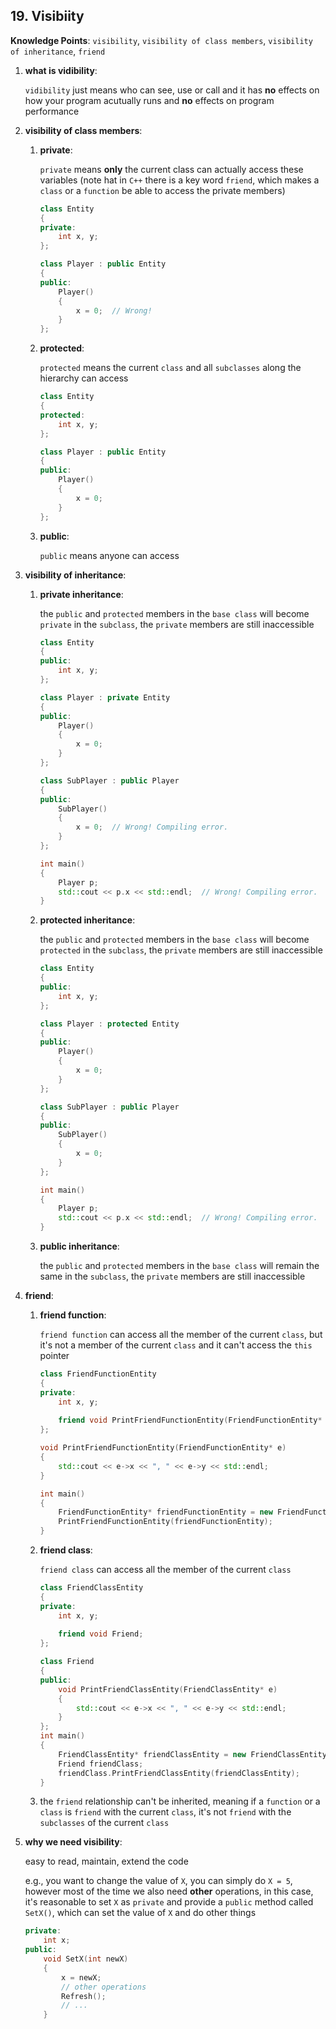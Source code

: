 ## 19. Visibiity

**Knowledge Points**: `visibility`, `visibility of class members`, `visibility of inheritance`, `friend`

1. **what is vidibility**: 

    `vidibility` just means who can see, use or call and it has **no** effects on how your program acutually runs and **no** effects on program performance

2. **visibility of class members**: 

    1. **private**: 

        `private` means **only** the current class can actually access these variables (note hat in `C++` there is a key word `friend`, which makes a `class` or a `function` be able to access the private members)

        ```c++
        class Entity
        {
        private:
        	int x, y;
        };
        
        class Player : public Entity
        {
        public:
        	Player()
            {
                x = 0;  // Wrong!
            }
        };
        ```

    2. **protected**: 

        `protected` means the current `class` and all `subclasses` along the hierarchy can access

        ```c++
        class Entity
        {
        protected:
            int x, y;
        };
        
        class Player : public Entity
        {
        public:
            Player()
            {
                x = 0;
            }
        };
        ```

    3. **public**: 

        `public` means anyone can access

3. **visibility of inheritance**: 

    1. **private inheritance**: 

        the `public` and `protected` members in the `base class` will become `private` in the `subclass`, the `private` members are still inaccessible

        ```c++
        class Entity
        {
        public:
            int x, y;
        };
        
        class Player : private Entity
        {
        public:
            Player()
            {
                x = 0;
            }
        };
        
        class SubPlayer : public Player
        {
        public:
            SubPlayer()
            {
                x = 0;  // Wrong! Compiling error.
            }
        };
        
        int main()
        {
            Player p;
            std::cout << p.x << std::endl;  // Wrong! Compiling error.
        }
        ```

    2. **protected inheritance**: 

        the `public` and `protected` members in the `base class` will become `protected` in the `subclass`, the `private` members are still inaccessible

        ```c++
        class Entity
        {
        public:
            int x, y;
        };
        
        class Player : protected Entity
        {
        public:
            Player()
            {
                x = 0;
            }
        };
        
        class SubPlayer : public Player
        {
        public:
            SubPlayer()
            {
                x = 0;
            }
        };
        
        int main()
        {
            Player p;
            std::cout << p.x << std::endl;  // Wrong! Compiling error.
        }
        ```

    3. **public inheritance**: 

        the `public` and `protected` members in the `base class` will remain the same in the `subclass`, the `private` members are still inaccessible

4. **friend**: 

    1. **friend function**: 

        `friend function` can access all the member of the current `class`, but it's not a member of the current `class` and it can't access the `this` pointer

        ```c++
        class FriendFunctionEntity
        {
        private:
            int x, y;
            
            friend void PrintFriendFunctionEntity(FriendFunctionEntity* e);
        };
        
        void PrintFriendFunctionEntity(FriendFunctionEntity* e)
        {
            std::cout << e->x << ", " << e->y << std::endl;
        }
        
        int main()
        {
            FriendFunctionEntity* friendFunctionEntity = new FriendFunctionEntity();
            PrintFriendFunctionEntity(friendFunctionEntity);
        }
        ```

    2. **friend class**: 

        `friend class` can access all the member of the current `class`

        ```c++
        class FriendClassEntity
        {
        private:
            int x, y;
            
            friend void Friend;
        };
        
        class Friend
        {
        public:
            void PrintFriendClassEntity(FriendClassEntity* e)
            {
                std::cout << e->x << ", " << e->y << std::endl;
            }
        };
        int main()
        {
            FriendClassEntity* friendClassEntity = new FriendClassEntity();
            Friend friendClass;
            friendClass.PrintFriendClassEntity(friendClassEntity);
        }
        ```

    3. the `friend` relationship can't be inherited, meaning if a `function` or a `class` is `friend` with the current `class`, it's not `friend` with the `subclasses` of the current `class`

5. **why we need visibility**: 

    easy to read, maintain, extend the code

    e.g., you want to change the value of `X`, you can simply do `X = 5`, however most of the time we also need **other** operations, in this case, it's reasonable to set `X` as `private` and provide a `public` method called `SetX()`, which can set the value of `X` and do other things

    ```c++
    private:
    	int x;
    public:
        void SetX(int newX)
        {
            x = newX;
            // other operations
            Refresh();
            // ...
        }
    ```

